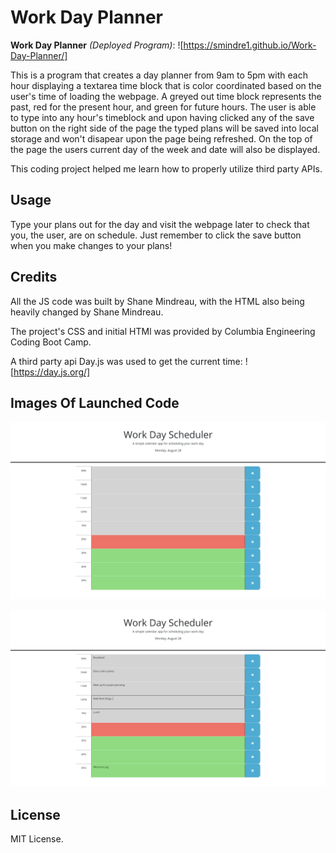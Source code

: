 # Work Day Planner

**Work Day Planner** _(Deployed Program)_: ![https://smindre1.github.io/Work-Day-Planner/]

This is a program that creates a day planner from 9am to 5pm with each hour displaying a textarea time block that is color coordinated based on the user's time of loading the webpage. A greyed out time block represents the past, red for the present hour, and green for future hours. The user is able to type into any hour's timeblock and upon having clicked any of the save button on the right side of the page the typed plans will be saved into local storage and won't disapear upon the page being refreshed. On the top of the page the users current day of the week and date will also be displayed.

This coding project helped me learn how to properly utilize third party APIs.

## Usage

Type your plans out for the day and visit the webpage later to check that you, the user, are on schedule. Just remember to click the save button when you make changes to your plans!

## Credits

All the JS code was built by Shane Mindreau, with the HTML also being heavily changed by Shane Mindreau.

The project's CSS and initial HTMl was provided by Columbia Engineering Coding Boot Camp.

A third party api Day.js was used to get the current time:
![https://day.js.org/]

## Images Of Launched Code

![Homepage Display](./assets/images/Homepage_Display.png)

![User's Notes Example](./assets/images/User's_Notes_Example.png)

## License

MIT License.

